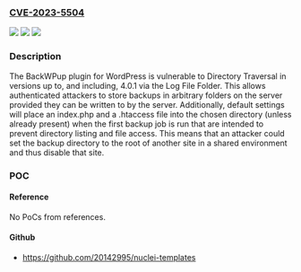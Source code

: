 ### [CVE-2023-5504](https://cve.mitre.org/cgi-bin/cvename.cgi?name=CVE-2023-5504)
![](https://img.shields.io/static/v1?label=Product&message=BackWPup%20%E2%80%93%20WordPress%20Backup%20Plugin&color=blue)
![](https://img.shields.io/static/v1?label=Version&message=*%20&color=brightgreen)
![](https://img.shields.io/static/v1?label=Vulnerability&message=CWE-22%20Improper%20Limitation%20of%20a%20Pathname%20to%20a%20Restricted%20Directory%20('Path%20Traversal')&color=brightgreen)

### Description

The BackWPup plugin for WordPress is vulnerable to Directory Traversal in versions up to, and including, 4.0.1 via the Log File Folder. This allows authenticated attackers to store backups in arbitrary folders on the server provided they can be written to by the server. Additionally, default settings will place an index.php and a .htaccess file into the chosen directory (unless already present) when the first backup job is run that are intended to prevent directory listing and file access. This means that an attacker could set the backup directory to the root of another site in a shared environment and thus disable that site.

### POC

#### Reference
No PoCs from references.

#### Github
- https://github.com/20142995/nuclei-templates

